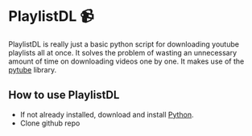 # PlaylistDL 📹

PlaylistDL is really just a basic python script for downloading youtube playlists all at once. It solves the problem of wasting an unnecessary amount of time on downloading videos one by one.
It makes use of the [pytube](https://pytube.io/en/latest/index.html) library.

## How to use PlaylistDL

- If not already installed, download and install [Python](https://www.python.org/downloads/).
- Clone github repo
    ```bash

    ```

